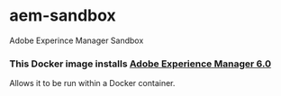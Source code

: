 # aem-sandbox
Adobe Experince Manager Sandbox

### This Docker image installs [Adobe Experience Manager 6.0](http://docs.adobe.com/docs/en/aem/6-0.html) 
Allows it to be run within a Docker container.
